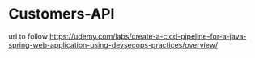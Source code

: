 # Customers-API
url to follow
https://udemy.com/labs/create-a-cicd-pipeline-for-a-java-spring-web-application-using-devsecops-practices/overview/
